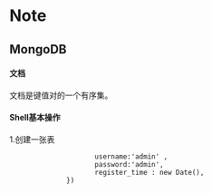# Note
## MongoDB
#### 文档
文档是键值对的一个有序集。
#### Shell基本操作
1.创建一张表
``` db.users.save({
                     username:'admin' ,
                     password:'admin',
                     register_time : new Date(),
              })
